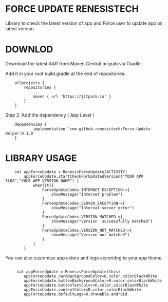 # FORCE UPDATE RENESISTECH

Library to check the latest version of app and Force user to update app on latest version


# DOWNLOD

Download the latest AAR from Maven Central or grab via Gradle:

Add it in your root build.gradle at the end of repositories:

```
	allprojects {
		repositories {
			...
			maven { url 'https://jitpack.io' }
		}
	}
```  
Step 2. Add the dependency ( App Level )

```
	dependencies {
	        implementation 'com.github.renesistech:Force-Update-Helper:0.1.0'
	}
```

# LIBRARY USAGE

```
	val appForceUpdate = RenesisForceUpdate(ACTIVITY)
        appForceUpdate.startCheckForUpdatedVersion("YOUR APP SLUG","YOUR APP VERSION NAME") {
            when(it){
                ForceUpdateCodes.INTERNET_EXCEPTION->{
                    showMessage("Internet problem")
                }
                ForceUpdateCodes.SERVER_EXCEPTION->{
                    showMessage("Internal server error")
                }
                ForceUpdateCodes.VERSION_MATCHED->{
                    showMessage("Version  successfully matched")
                }
                ForceUpdateCodes.VERSION_NOT_MATCHED->{
                    showMessage("Version not matched")
                }
            }
        }	
```

You can also customize app colors and logo accoridng to your app theme

```

	 val appForceUpdate = RenesisForceUpdate(this)
        appForceUpdate.cardBackgroundColor=R.color.colorBlackWhite
        appForceUpdate.buttonBackgroundColor=R.color.colorBlackWhite
        appForceUpdate.buttonTextColor=R.color.colorBlackWhite
        appForceUpdate.contentColor=R.color.colorBlackWhite
        appForceUpdate.defaultLogo=R.drawable.android
	
```	




  
  

